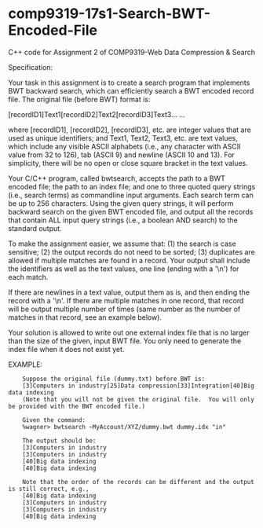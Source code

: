 # comp9319-17s1-Search-BWT-Encoded-File
C++ code for Assignment 2 of COMP9319-Web Data Compression &amp; Search



Specification:


Your task in this assignment is to create a search program that implements BWT backward search,  which can efficiently search a BWT encoded record file. The original file (before BWT) format is:     

[recordID1]Text1[recordID2]Text2[recordID3]Text3... ...    

where [recordID1], [recordID2], [recordID3], etc. are     integer values that are used as unique identifiers;    and Text1, Text2, Text3, etc. are text values,  which include any visible ASCII alphabets (i.e., any character with ASCII value from 32 to 126), tab (ASCII 9)  and newline (ASCII 10 and 13). 
For simplicity, there will be no open or close square bracket in the text values. 


Your C/C++ program, called  bwtsearch, accepts the path to a BWT encoded file; the path to an index file;  and one to three quoted query strings (i.e., search terms) as commandline input arguments. Each search term can be up to 256 characters.  Using the given query strings, it will perform backward search on the given BWT encoded file, and output all the records that contain ALL input query strings (i.e., a boolean AND search) to the standard output.   


To make the assignment easier, we assume that: (1) the search is case sensitive; (2) the output records do not need to be sorted; (3) duplicates are allowed if multiple matches are found in a record. Your output shall include the identifiers as well as the text values, one line  (ending with a '\n') for each match. 


If there are newlines in a text value, output them as is, and then ending the record with a '\n'.   If there are multiple matches in one record,  that record will be output multiple number of times (same number as the number of matches in that record, see an example below).   


Your solution is allowed to write out one external index file that is no larger than the size of the given, input BWT file. You only need to generate the index file when it does not exist yet. 




EXAMPLE:


        Suppose the original file (dummy.txt) before BWT is:  
        [3]Computers in industry[25]Data compression[33]Integration[40]Big data indexing
        (Note that you will not be given the original file.  You will only be provided with the BWT encoded file.)  

        Given the command: 
        %wagner> bwtsearch ~MyAccount/XYZ/dummy.bwt dummy.idx "in"

        The output should be: 
        [3]Computers in industry
        [3]Computers in industry
        [40]Big data indexing
        [40]Big data indexing
        
        Note that the order of the records can be different and the output is still correct, e.g., 
        [40]Big data indexing
        [3]Computers in industry
        [3]Computers in industry
        [40]Big data indexing

